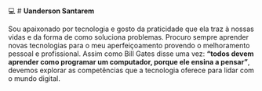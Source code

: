 :computer: # **Uanderson Santarem**

Sou apaixonado por tecnologia e gosto da praticidade que ela traz à nossas vidas
e da forma de como soluciona problemas. Procuro sempre aprender novas
tecnologias para o meu aperfeiçoamento provendo o melhoramento pessoal e
profissional. Assim como Bill Gates disse uma vez: **“todos devem aprender como
programar um computador, porque ele ensina a pensar”**, devemos explorar as
competências que a tecnologia oferece para lidar com o mundo digital.
